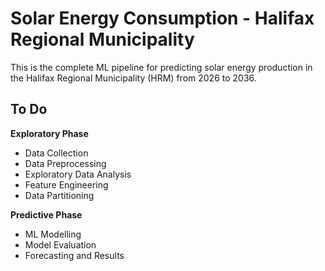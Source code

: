 # Solar Energy Consumption - Halifax Regional Municipality

This is the complete ML pipeline for predicting solar energy production in the Halifax Regional Municipality (HRM) from 2026 to 2036.

## To Do

**Exploratory Phase**
- Data Collection
- Data Preprocessing
- Exploratory Data Analysis
- Feature Engineering
- Data Partitioning

**Predictive Phase**
- ML Modelling
- Model Evaluation
- Forecasting and Results
